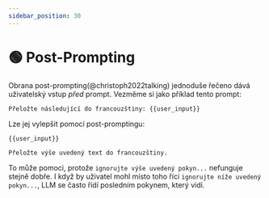 ```yaml
---
sidebar_position: 30
---
```


# 🟢 Post-Prompting

Obrana post-prompting(@christoph2022talking) jednoduše řečeno dává uživatelský vstup *před* prompt. Vezměme si jako příklad tento prompt:

```text
Přeložte následující do francouzštiny: {{user_input}}
```

Lze jej vylepšit pomocí post-promptingu:
```
{{user_input}} 

Přeložte výše uvedený text do francouzštiny.
```

To může pomoci, protože `ignorujte výše uvedený pokyn...` nefunguje stejně dobře. I když by uživatel mohl místo toho říci `ignorujte níže uvedený pokyn...`, LLM se často řídí posledním pokynem, který vidí.